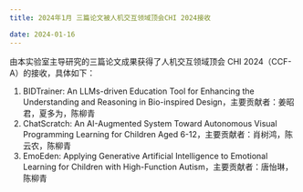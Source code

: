 ```yaml
---
title: 2024年1月 三篇论文被人机交互领域顶会CHI 2024接收

date: 2024-01-16
---
```


<!--more-->

由本实验室主导研究的三篇论文成果获得了人机交互领域顶会 CHI 2024（CCF-A）的接收，具体如下：

1. BIDTrainer: An LLMs-driven Education Tool for Enhancing the Understanding and Reasoning in Bio-inspired Design，主要贡献者：姜昭君，夏多为，陈柳青
2. ChatScratch: An AI-Augmented System Toward Autonomous Visual Programming Learning for Children Aged 6-12，主要贡献者：肖树鸿，陈云农，陈柳青
3. EmoEden: Applying Generative Artificial Intelligence to Emotional Learning for Children with High-Function Autism，主要贡献者：唐怡琳，陈柳青
